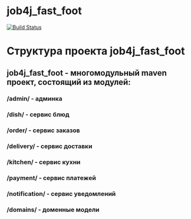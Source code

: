 # job4j_fast_foot

[![Build Status](https://app.travis-ci.com/romankhiropulos/job4j_fast_foot.svg?branch=master)](https://app.travis-ci.com/romankhiropulos/job4j_fast_foot)


# Структура проекта job4j_fast_foot

## job4j_fast_foot - многомодульный maven проект, состоящий из модулей:

### /admin/ - админка
### /dish/ - сервис блюд
### /order/ - сервис заказов
### /delivery/ - сервис доставки
### /kitchen/ - сервис кухни
### /payment/ - сервис платежей
### /notification/ - сервис уведомлений
### /domains/ - доменные модели

